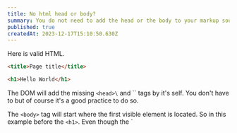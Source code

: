 ```yaml
---
title: No html head or body?
summary: You do not need to add the head or the body to your markup source
published: true
createdAt: 2023-12-17T15:10:50.630Z
---
```

Here is valid HTML. 

```html
<title>Page title</title>

<h1>Hello World</h1>
```

The DOM will add the missing `<head>\` and \`<body>` tags by it's self. You don't have to but of course it's a good practice to do so.

The `<body>` tag will start where the first visible element is located. So in this example before the `<h1>`. Even though the \`<script>\` and \`<style>\` tags are perfectly valid inside both the `<body>\` and \`<head>` it will basically start the body on the first visible HTML element or even any string of text.

```html
<title>Page title</title>
<script>
  console.log('foo')
</script>
<style>
  body { 
    background-color: #cdcdcd;
  }
</style>

<h1>Hello World</h1>
```

I demonstrate this sometimes when teaching web development and how the DOM is not same as the HTML and what the difference between the browser source code HTML and the DOM is.